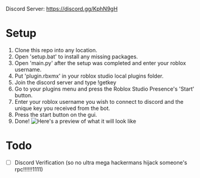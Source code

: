 Discord Server: https://discord.gg/KphN9gH

# Setup

1. Clone this repo into any location.
2. Open 'setup.bat' to install any missing packages.
3. Open 'main.py' after the setup was completed and enter your roblox username.
4. Put 'plugin.rbxmx' in your roblox studio local plugins folder.
6. Join the discord server and type !getkey
7. Go to your plugins menu and press the Roblox Studio Presence's 'Start' button.
8. Enter your roblox username you wish to connect to discord and the unique key you received from the bot.
9. Press the start button on the gui.
10. Done! ![Here's a preview of what it will look like](https://ibb.co/JknwhhT) 

# Todo

- [ ] Discord Verification (so no ultra mega hackermans hijack someone's rpc!!!!!!1111)
